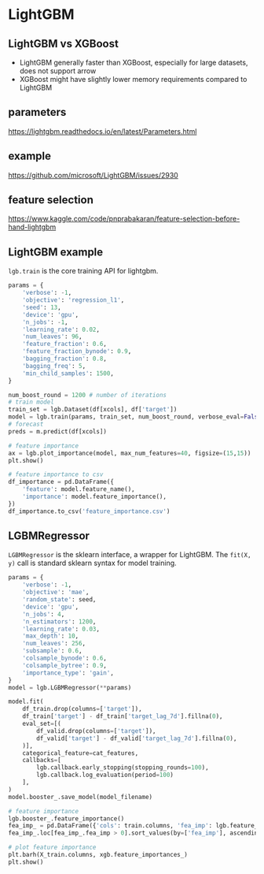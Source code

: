 # LightGBM

## LightGBM vs XGBoost
- LightGBM generally faster than XGBoost, especially for large datasets, does not support arrow
- XGBoost might have slightly lower memory requirements compared to LightGBM

## parameters
https://lightgbm.readthedocs.io/en/latest/Parameters.html

## example
https://github.com/microsoft/LightGBM/issues/2930

## feature selection
https://www.kaggle.com/code/pnprabakaran/feature-selection-before-hand-lightgbm

## LightGBM example
`lgb.train` is the core training API for lightgbm.
```py
params = {
    'verbose': -1, 
    'objective': 'regression_l1', 
    'seed': 13,
    'device': 'gpu',       
    'n_jobs': -1,          
    'learning_rate': 0.02,
    'num_leaves': 96,     
    'feature_fraction': 0.6,
    'feature_fraction_bynode': 0.9,     
    'bagging_fraction': 0.8, 
    'bagging_freq': 5,     
    'min_child_samples': 1500,
}

num_boost_round = 1200 # number of iterations
# train model
train_set = lgb.Dataset(df[xcols], df['target'])
model = lgb.train(params, train_set, num_boost_round, verbose_eval=False)
# forecast
preds = m.predict(df[xcols])

# feature importance
ax = lgb.plot_importance(model, max_num_features=40, figsize=(15,15))
plt.show()

# feature importance to csv
df_importance = pd.DataFrame({
    'feature': model.feature_name(),
    'importance': model.feature_importance(),
})
df_importance.to_csv('feature_importance.csv')
```

## LGBMRegressor
`LGBMRegressor` is the sklearn interface, a wrapper for LightGBM. 
The `fit(X, y)` call is standard sklearn syntax for model training.
```py
params = {
    'verbose': -1,
    'objective': 'mae',
    'random_state': seed,    
    'device': 'gpu',
    'n_jobs': 4,     
    'n_estimators': 1200,
    'learning_rate': 0.03,
    'max_depth': 10,   
    'num_leaves': 256,  
    'subsample': 0.6,
    'colsample_bynode': 0.6,
    'colsample_bytree': 0.9,        
    'importance_type': 'gain',
}
model = lgb.LGBMRegressor(**params)

model.fit(
    df_train.drop(columns=['target']), 
    df_train['target'] - df_train['target_lag_7d'].fillna(0),
    eval_set=[(
        df_valid.drop(columns=['target']), 
        df_valid['target'] - df_valid['target_lag_7d'].fillna(0),
    )],
    categorical_feature=cat_features,
    callbacks=[
        lgb.callback.early_stopping(stopping_rounds=100),
        lgb.callback.log_evaluation(period=100)
    ],
)
model.booster_.save_model(model_filename)

# feature importance
lgb.booster_.feature_importance()
fea_imp_ = pd.DataFrame({'cols': train.columns, 'fea_imp': lgb.feature_importances_})
fea_imp_.loc[fea_imp_.fea_imp > 0].sort_values(by=['fea_imp'], ascending=False)

# plot feature importance
plt.barh(X_train.columns, xgb.feature_importances_)
plt.show()
```
